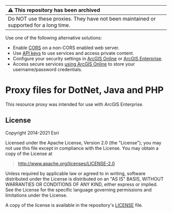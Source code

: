 | :warning: This repository has been archived  |
| :--------------------------------------------|
| Do NOT use these proxies. They have not been maintained or supported for a long time. |

Use one of the following alternative solutions:

* Enable [CORS](http://enable-cors.org/server.html) on a non-CORS enabled web server.
* Use [API keys](https://developers.arcgis.com/documentation/mapping-apis-and-services/security/api-keys/) to use services and access private content. 
* Configure your security settings in [ArcGIS Online](https://doc.arcgis.com/en/arcgis-online/administer/configure-security.htm) or [ArcGIS Enterprise](https://enterprise.arcgis.com/en/portal/latest/administer/windows/configure-security.htm). 
* Access secure services [using ArcGIS Online](https://doc.arcgis.com/en/arcgis-online/reference/arcgis-server-services.htm#ESRI_SECTION1_FEB0DF92DA064B6A970DFB59A18AA4C2) to store your username/password credentials. 

# Proxy files for DotNet, Java and PHP

This resource proxy was intended for use with ArcGIS Enterprise.

## License

Copyright 2014-2021 Esri

Licensed under the Apache License, Version 2.0 (the "License");
you may not use this file except in compliance with the License.
You may obtain a copy of the License at

> http://www.apache.org/licenses/LICENSE-2.0

Unless required by applicable law or agreed to in writing, software
distributed under the License is distributed on an "AS IS" BASIS,
WITHOUT WARRANTIES OR CONDITIONS OF ANY KIND, either express or implied.
See the License for the specific language governing permissions and
limitations under the License.

A copy of the license is available in the repository's [LICENSE](./LICENSE) file.

